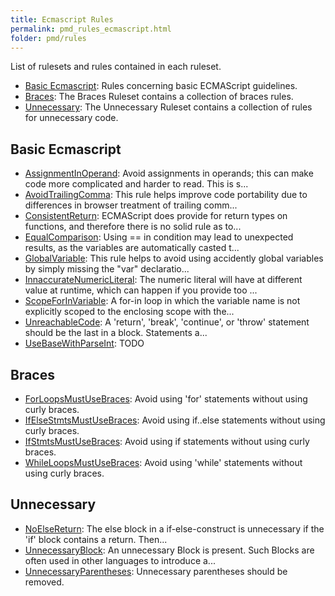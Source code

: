 ```yaml
---
title: Ecmascript Rules
permalink: pmd_rules_ecmascript.html
folder: pmd/rules
---
```

List of rulesets and rules contained in each ruleset.

*   [Basic Ecmascript](pmd_rules_ecmascript_basic.html): Rules concerning basic ECMAScript guidelines.
*   [Braces](pmd_rules_ecmascript_braces.html): The Braces Ruleset contains a collection of braces rules.
*   [Unnecessary](pmd_rules_ecmascript_unnecessary.html): The Unnecessary Ruleset contains a collection of rules for unnecessary code.

## Basic Ecmascript
*   [AssignmentInOperand](pmd_rules_ecmascript_basic.html#assignmentinoperand): Avoid assignments in operands; this can make code more complicated and harder to read.  This is s...
*   [AvoidTrailingComma](pmd_rules_ecmascript_basic.html#avoidtrailingcomma): This rule helps improve code portability due to differences in browser treatment of trailing comm...
*   [ConsistentReturn](pmd_rules_ecmascript_basic.html#consistentreturn): ECMAScript does provide for return types on functions, and therefore there is no solid rule as to...
*   [EqualComparison](pmd_rules_ecmascript_basic.html#equalcomparison): Using == in condition may lead to unexpected results, as the variables are automatically casted t...
*   [GlobalVariable](pmd_rules_ecmascript_basic.html#globalvariable): This rule helps to avoid using accidently global variables by simply missing the "var" declaratio...
*   [InnaccurateNumericLiteral](pmd_rules_ecmascript_basic.html#innaccuratenumericliteral): The numeric literal will have at different value at runtime, which can happen if you provide too ...
*   [ScopeForInVariable](pmd_rules_ecmascript_basic.html#scopeforinvariable): A for-in loop in which the variable name is not explicitly scoped to the enclosing scope with the...
*   [UnreachableCode](pmd_rules_ecmascript_basic.html#unreachablecode): A 'return', 'break', 'continue', or 'throw' statement should be the last in a block. Statements a...
*   [UseBaseWithParseInt](pmd_rules_ecmascript_basic.html#usebasewithparseint): TODO

## Braces
*   [ForLoopsMustUseBraces](pmd_rules_ecmascript_braces.html#forloopsmustusebraces): Avoid using 'for' statements without using curly braces.
*   [IfElseStmtsMustUseBraces](pmd_rules_ecmascript_braces.html#ifelsestmtsmustusebraces): Avoid using if..else statements without using curly braces.
*   [IfStmtsMustUseBraces](pmd_rules_ecmascript_braces.html#ifstmtsmustusebraces): Avoid using if statements without using curly braces.
*   [WhileLoopsMustUseBraces](pmd_rules_ecmascript_braces.html#whileloopsmustusebraces): Avoid using 'while' statements without using curly braces.

## Unnecessary
*   [NoElseReturn](pmd_rules_ecmascript_unnecessary.html#noelsereturn): The else block in a if-else-construct is unnecessary if the 'if' block contains a return.    Then...
*   [UnnecessaryBlock](pmd_rules_ecmascript_unnecessary.html#unnecessaryblock): An unnecessary Block is present.  Such Blocks are often used in other languages to    introduce a...
*   [UnnecessaryParentheses](pmd_rules_ecmascript_unnecessary.html#unnecessaryparentheses): Unnecessary parentheses should be removed.

